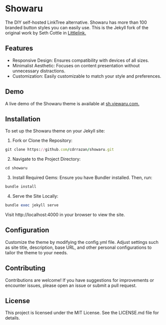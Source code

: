 # Showaru

The DIY self-hosted LinkTree alternative. Showaru has more than 100 branded button styles you can easily use. 
This is the Jekyll fork of the original work by Seth Cottle in [Littlelink.](https://github.com/sethcottle/littlelink)

## Features
- Responsive Design: Ensures compatibility with devices of all sizes.​
- Minimalist Aesthetic: Focuses on content presentation without unnecessary distractions.​
- Customization: Easily customizable to match your style and preferences.​

## Demo
A live demo of the Showaru theme is available at [sh.viewaru.com.](https://sh.viewaru.com)​

## Installation
To set up the Showaru theme on your Jekyll site:

1. Fork or Clone the Repository:

```ruby
git clone https://github.com/cdrrazan/showaru.git
```

2. Navigate to the Project Directory:

```ruby
cd showaru
```

3. Install Required Gems: Ensure you have Bundler installed. Then, run:

```ruby
bundle install
```

4. Serve the Site Locally:

```ruby
bundle exec jekyll serve
```

Visit http://localhost:4000 in your browser to view the site.

## Configuration
Customize the theme by modifying the config.yml file. Adjust settings such as site title, description, base URL, and other personal configurations to tailor the theme to your needs.​

## Contributing
Contributions are welcome! If you have suggestions for improvements or encounter issues, please open an issue or submit a pull request.​

## License
This project is licensed under the MIT License. See the LICENSE.md file for details.
